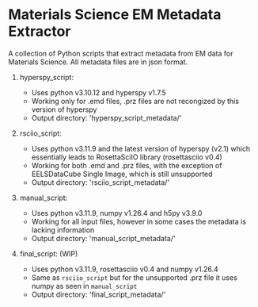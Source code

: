 # Materials Science EM Metadata Extractor

A collection of Python scripts that extract metadata from EM data for Materials Science.
All metadata files are in json format.

1. hyperspy_script:
    - Uses python v3.10.12 and hyperspy v1.7.5
    - Working only for .emd files, .prz files are not recongized by this version of hyperspy
    - Output directory: 'hyperspy_script_metadata/'

2. rsciio_script:
    - Uses python v3.11.9 and the latest version of hyperspy (v2.1) which essentially leads to RosettaSciIO library (rosettasciio v0.4)
    - Working for both .emd and .prz files, with the exception of EELSDataCube Single Image, which is still unsupported
    - Output directory: 'rsciio_script_metadata/'

3. manual_script:
    - Uses python v3.11.9, numpy v1.26.4 and h5py v3.9.0
    - Working for all input files, however in some cases the metadata is lacking information
    - Output directory: 'manual_script_metadata/'

4. final_script: (WIP)
    - Uses python v3.11.9, rosettasciio v0.4 and numpy v1.26.4
    - Same as `rsciio_script` but for the unsupported .prz file it uses numpy as seen in `manual_script`
    - Output directory: 'final_script_metadata/'
